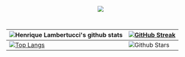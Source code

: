 <p align="center">
 <a href="https://github.com/henrike32"><img src="https://readme-typing-svg.herokuapp.com/?lines=Hi,%20I'm%20Henrique%20Lambertucci;Full%20Stack%20Web%20Developer;welcome%20to%20%20my%20coding%20space!😊&font=Josefin%20Sans&center=true&width=650&height=90&color=8A2BE2&vCenter=true&size=45%62"></a> 
</p>
<div align="center">
 <br />


| ![Henrique Lambertucci's github stats](https://github-readme-stats.vercel.app/api?username=SurielisRodriguez&show_icons=true&theme=chartreuse-dark) | [![GitHub Streak](https://github-readme-streak-stats.herokuapp.com?user=henrike32&theme=chartreuse-dark&border_radius=4.6)](https://henrike32.co) |
| --- | --- |
|[![Top Langs](https://github-readme-stats.vercel.app/api/top-langs/?username=henrike32&size_weight=0.5&count_weight=0.5&theme=chartreuse-dark)](https://github.com/henrike32/)| ![Github Stars](https://github-readme-stats.vercel.app/api?username=henrike32&show_icons=true&locale=en&count_private=true&hide_rank=true&custom_title=My%20GitHub%20Stats&disable_animations=true&theme=chartreuse-dark) |<img src="https://media.giphy.com/media/iY8CRBdQXODJSCERIr/giphy.gif" width="35"><b> Github Stats </b>
<br>



<!--
**henrike32/henrike32** is a ✨ _special_ ✨ repository because its `README.md` (this file) appears on your GitHub profile.

Here are some ideas to get you started:

- 🔭 I’m currently working on ...
- 🌱 I’m currently learning ...
- 👯 I’m looking to collaborate on ...
- 🤔 I’m looking for help with ...
- 💬 Ask me about ...
- 📫 How to reach me: ...
- 😄 Pronouns: ...
- ⚡ Fun fact: ...
-->
